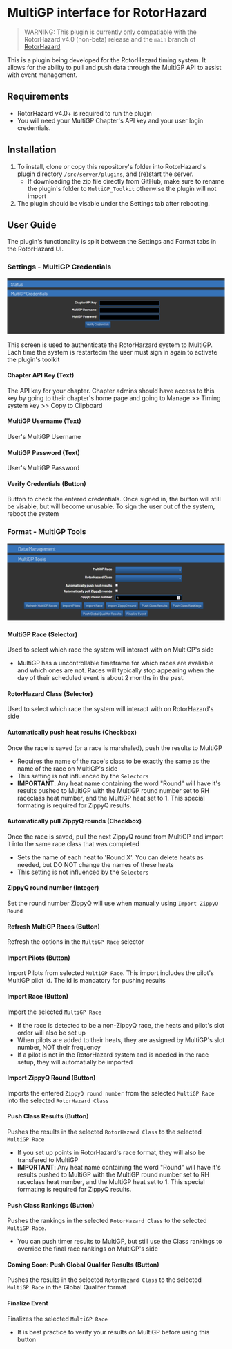 # MultiGP interface for RotorHazard

> WARNING: This plugin is currently only compatiable with the RotorHazard v4.0 (non-beta) release and the ```main``` branch of [RotorHazard](https://github.com/RotorHazard/RotorHazard)

This is a plugin being developed for the RotorHazard timing system. It allows for the ability to pull and push data through the MultiGP API to assist with event management.

## Requirements

- RotorHazard v4.0+ is required to run the plugin
- You will need your MultiGP Chapter's API key and your user login credentials.

## Installation

1. To install, clone or copy this repository's folder into RotorHazard's plugin directory ```/src/server/plugins```, and (re)start the server.
    - If downloading the zip file directly from GitHub, make sure to rename the plugin's folder to ```MultiGP_Toolkit``` otherwise the plugin will not import
2. The plugin should be visable under the Settings tab after rebooting. 

## User Guide

The plugin's functionality is split between the Settings and Format tabs in the RotorHazard UI.

### Settings - MultiGP Credentials

![Credentials](docs/settings.png)

This screen is used to authenticate the RotorHarzard system to MultiGP. Each time the system is restartedm the user must sign in again to activate the plugin's toolkit

#### Chapter API Key (Text)
The API key for your chapter. Chapter admins should have access to this key by going to their chapter's home page and going to Manage >> Timing system key >> Copy to Clipboard

#### MultiGP Username (Text)
User's MultiGP Username

#### MultiGP Password (Text)
User's MultiGP Password

#### Verify Credentials (Button)
Button to check the entered credentials. Once signed in, the button will still be visable, but will become unusable. To sign the user out of the system, reboot the system

### Format - MultiGP Tools

![MultiGP Tools](docs/format.png)

#### MultiGP Race (Selector)
Used to select which race the system will interact with on MultiGP's side
- MultiGP has a uncontrollable timeframe for which races are avaliable and which ones are not. Races will typically stop appearing when the day of their scheduled event is about 2 months in the past.

#### RotorHazard Class (Selector)
Used to select which race the system will interact with on RotorHazard's side

#### Automatically push heat results (Checkbox)
Once the race is saved (or a race is marshaled), push the results to MultiGP
- Requires the name of the race's class to be exactly the same as the name of the race on MultiGP's side
- This setting is not influenced by the ```Selectors```
- **IMPORTANT**: Any heat name containing the word "Round" will have it's results pushed to MultiGP with the MultiGP round number set to RH raceclass heat number, and the MultiGP heat set to 1. This special formating is required for ZippyQ results.

#### Automatically pull ZippyQ rounds (Checkbox)
Once the race is saved, pull the next ZippyQ round from MultiGP and import it into the same race class that was completed
- Sets the name of each heat to 'Round X'. You can delete heats as needed, but DO NOT change the names of these heats
- This setting is not influenced by the ```Selectors```

#### ZippyQ round number (Integer)
Set the round number ZippyQ will use when manually using ```Import ZippyQ Round```

#### Refresh MultiGP Races (Button)
Refresh the options in the ```MultiGP Race``` selector

#### Import Pilots (Button)
Import Pilots from selected ```MultiGP Race```. This import includes the pilot's MultiGP pilot id. The id is mandatory for pushing results

#### Import Race (Button)
Import the selected ```MultiGP Race```
- If the race is detected to be a non-ZippyQ race, the heats and pilot's slot order will also be set up
- When pilots are added to their heats, they are assigned by MultiGP's slot number, NOT their frequency
- If a pilot is not in the RotorHazard system and is needed in the race setup, they will automatially be imported

#### Import ZippyQ Round (Button)
Imports the entered ```ZippyQ round number``` from the selected ```MultiGP Race``` into the selected ```RotorHazard Class```

#### Push Class Results (Button)
Pushes the results in the selected ```RotorHazard Class``` to the selected ```MultiGP Race```
- If you set up points in RotorHazard's race format, they will also be transfered to MultiGP
- **IMPORTANT**: Any heat name containing the word "Round" will have it's results pushed to MultiGP with the MultiGP round number set to RH raceclass heat number, and the MultiGP heat set to 1. This special formating is required for ZippyQ results.

#### Push Class Rankings (Button)
Pushes the rankings in the selected ```RotorHazard Class``` to the selected ```MultiGP Race```.
- You can push timer results to MultiGP, but still use the Class rankings to override the final race rankings on MultiGP's side

#### Coming Soon: Push Global Qualifer Results (Button) 
Pushes the results in the selected ```RotorHazard Class``` to the selected ```MultiGP Race``` in the Global Qualifer format

#### Finalize Event
Finalizes the selected ```MultiGP Race```
- It is best practice to verify your results on MultiGP before using this button